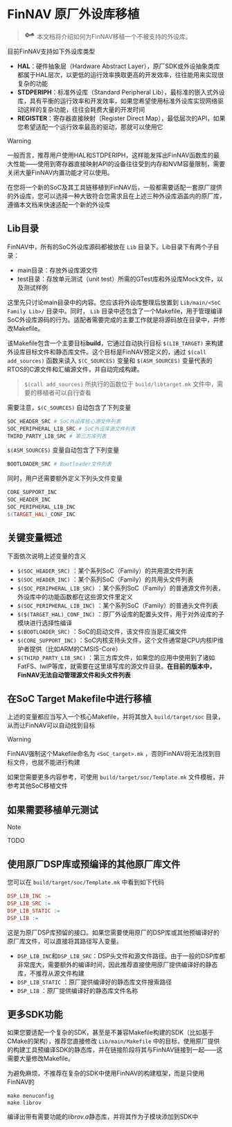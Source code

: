 # FinNAV 原厂外设库移植

> ![icon-tip](../pic_resources/icon-tip.gif) 本文档将介绍如何为FinNAV移植一个不被支持的外设库。

目前FinNAV支持如下外设库类型

* **HAL**：硬件抽象层（Hardware Abstract Layer），原厂SDK或外设抽象类库都属于HAL层次，以更低的运行效率换取更高的开发效率，往往能用来实现很复杂的功能
* **STDPERIPH**：标准外设库（Standard Peripheral Lib），最标准的嵌入式外设库，具有平衡的运行效率和开发效率，如果您希望使用标准外设库实现网络驱动这样的复杂功能，往往会耗费大量的开发时间
* **REGISTER**：寄存器直接映射（Register Direct Map），最低层次的API，如果您希望适配一个运行效率最高的驱动，那就可以使用它

> [!WARNING]
>
> 一般而言，推荐用户使用HAL和STDPERIPH，这样能发挥出FinNAV函数库的最大性能——使用到寄存器直接映射API的设备往往受到内存和NVM容量限制，需要关闭大量FinNAV内置功能才可以使用。

在您将一个新的SoC及其工具链移植到FinNAV后，一般都需要适配一套原厂提供的外设库，您可以选择一种大致符合您需求且在上述三种外设库涵盖内的原厂库，遵循本文档来快速适配一个新的外设库

## Lib目录

FinNAV中，所有的SoC外设库源码都被放在 `Lib` 目录下。Lib目录下有两个子目录：

* main目录：存放外设库源文件
* test目录：存放单元测试（unit test）所需的GTest库和外设库Mock文件，以及测试样例

这里先只讨论main目录中的内容。您应该将外设库整理后放置到 `Lib/main/<SoC Family Lib>/` 目录中。同时， `Lib` 目录中还包含了一个Makefile，用于管理编译SoC外设库源码的行为。适配者需要完成的主要工作就是将源码放在目录中，并修改Makefile。

该Makefile包含一个主要目标**build**，它通过自动执行目标 `$(LIB_TARGET)` 来构建外设库目标文件和静态库文件。这个目标是FinNAV预定义的，通过 `$(call add_sources)` 函数来读入 `$(C_SOURCES)` 变量和 `$(ASM_SOURCES)` 变量代表的RTOS的C源文件和汇编源文件，并自动完成构建。

> `$(call add_sources)` 所执行的函数位于 `build/libtarget.mk` 文件中，需要的移植者可以自行查看

需要注意，`$(C_SOURCES)` 自动包含了下列变量

```makefile
SOC_HEADER_SRC # SoC外设库核心源文件列表
SOC_PERIPHERAL_LIB_SRC # SoC外设库源文件列表
THIRD_PARTY_LIB_SRC # 第三方库列表
```

`$(ASM_SOURCES)` 变量自动包含了下列变量

```makefile
BOOTLOADER_SRC # Bootloader文件列表
```

同时，用户还需要额外定义下列头文件变量

```makefile
CORE_SUPPORT_INC
SOC_HEADER_INC
SOC_PERIPHERAL_LIB_INC
$(TARGET_HAL)_CONF_INC
```

## 关键变量概述

下面依次说明上述变量的含义

* `$(SOC_HEADER_SRC)` ：某个系列SoC（Family）的共用源文件列表
* `$(SOC_HEADER_INC)` ：某个系列SoC（Family）的共用头文件列表
* `$(SOC_PERIPHERAL_LIB_SRC)` ：某个系列SoC（Family）的普通源文件列表，外设库中的功能函数都在这些源文件里定义
* `$(SOC_PERIPHERAL_LIB_INC)` ：某个系列SoC（Family）的普通头文件列表
* `$($(TARGET_HAL)_CONF_INC)` ：原厂外设库的配置头文件，用于对外设库的子模块进行选择性编译
* `$(BOOTLOADER_SRC)` ：SoC的启动文件，该文件应当是汇编文件
* `$(CORE_SUPPORT_INC)` ：SoC内核支持头文件，这个文件通常是CPU内核IP维护者提供（比如ARM的CMSIS-Core）
* `$(THIRD_PARTY_LIB_SRC)` ：第三方库文件，如果您的应用中使用到了诸如FatFS、lwIP等库，就需要在这里填写库的源文件目录。**在目前的版本中，FinNAV无法自动管理源文件和头文件列表**

## 在SoC Target Makefile中进行移植

上述的变量都应当写入一个核心Makefile，并将其放入 `build/target/soc` 目录，从而让FinNAV可以自动找到目标

> [!WARNING]
>
> FinNAV强制这个Makefile命名为 `<SoC_target>.mk` ，否则FinNAV将无法找到目标文件，也就不能进行构建

如果您需要更多内容参考，可使用 `build/target/soc/Template.mk` 文件模板，并参考其他SoC移植文件

## 如果需要移植单元测试

> [!NOTE]
>
> TODO

## 使用原厂DSP库或预编译的其他原厂库文件

您可以在 `build/target/soc/Template.mk` 中看到如下代码

```makefile
DSP_LIB_INC :=
DSP_LIB_SRC :=
DSP_LIB_STATIC :=
DSP_LIB :=
```

这是为原厂DSP库预留的接口。如果您需要使用原厂的DSP库或其他预编译好的原厂库文件，可以直接将其路径写入变量。

* `DSP_LIB_INC`和`DSP_LIB_SRC`：DSP头文件和源文件路径。由于一般的DSP库都非常庞大，需要额外的编译时间，因此推荐直接使用原厂提供编译好的静态库，不推荐从源文件构建
* `DSP_LIB_STATIC` ：原厂提供编译好的静态库文件搜索路径
* `DSP_LIB` ：原厂提供编译好的静态库文件名称

## 更多SDK功能

如果您要适配一个复杂的SDK，甚至是不兼容Makefile构建的SDK（比如基于CMake的架构），推荐您直接修改 `Lib/main/Makefile` 中的目标，使用原厂提供的构建工具预编译SDK的静态库，并在链接阶段将其与FinNAV链接到一起——这需要大量修改Makefile。

为避免麻烦，不推荐在复杂的SDK中使用FinNAV的构建框架，而是只使用FinNAV的

```shell
make menuconfig
make librov
```

编译出带有需要功能的*librov.a*静态库，并将其作为子模块添加到SDK中

